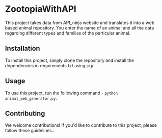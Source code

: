 # ZootopiaWithAPI

This project takes data from API_ninja website and translates it into a web based animal repository.
You enter the name of an animal and all the data regarding different types and families of the particular animal.

## Installation

To install this project, simply clone the repository and install the dependencies in requirements.txt using `pip`

## Usage

To use this project, run the following command - `python animal_web_generator.py`.

## Contributing

We welcome contributions! If you'd like to contribute to this project, please follow these guidelines...